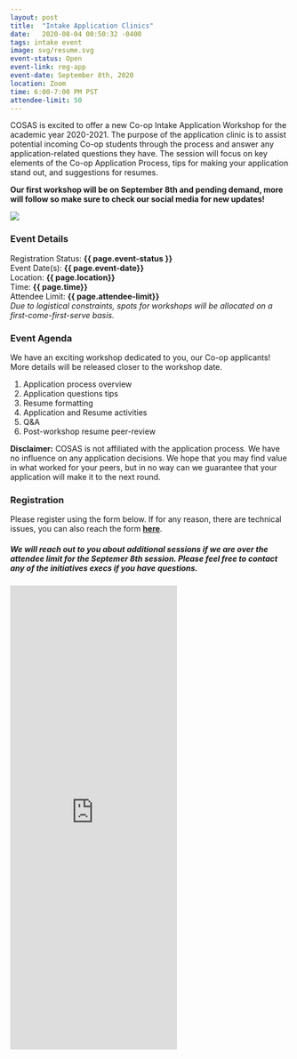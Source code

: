```yaml
---
layout: post
title:  "Intake Application Clinics"
date:   2020-08-04 00:50:32 -0400
tags: intake event
image: svg/resume.svg
event-status: Open
event-link: reg-app
event-date: September 8th, 2020 
location: Zoom
time: 6:00-7:00 PM PST
attendee-limit: 50
---
```


COSAS is excited to offer a new Co-op Intake Application Workshop for the academic year 2020-2021. The purpose of the application clinic is to assist potential incoming Co-op students through the process and answer any application-related questions they have. The session will focus on key elements of the Co-op Application Process, tips for making your application stand out, and suggestions for resumes. 

**Our first workshop will be on September 8th and pending demand, more will follow so make sure to check our social media for new updates!**

<img class="w-100 h-100" src='{{ site.baseurl }}/static_files/assets/images/intake/application.jpg'/>

### Event Details

Registration Status: **{{ page.event-status }}**  
Event Date(s): **{{ page.event-date}}**  
Location: **{{ page.location}}**   
Time: **{{ page.time}}**  
Attendee Limit: **{{ page.attendee-limit}}**  
_Due to logistical constraints, spots for workshops will be allocated on a first-come-first-serve basis._

### Event Agenda

We have an exciting workshop dedicated to you, our Co-op applicants! More details will be released closer to the workshop date.

1. Application process overview
2. Application questions tips
3. Resume formatting
4. Application and Resume activities
5. Q&A
6. Post-workshop resume peer-review

**Disclaimer:** COSAS is not affiliated with the application process. We have no influence on any application decisions. We hope that you may find value in what worked for your peers, but in no way can we guarantee that your application will make it to the next round.

### Registration

Please register using the form below. If for any reason, there are technical issues, you can also reach the form **[here](https://forms.gle/nz7eByP4E45Fqgxn9)**.

##### We will reach out to you about additional sessions if we are over the attendee limit for the Septemer 8th session. Please feel free to contact any of the initiatives execs if you have questions. 

<iframe class="w-100 container-fluid" src="https://docs.google.com/forms/d/e/1FAIpQLScriftnFqJkvHr4ArqccxiyYf3y9zeNvYoElvfL-AvcayleDQ/viewform?embedded=true" height="835" frameborder="0" marginheight="0" marginwidth="0">Loading…</iframe>